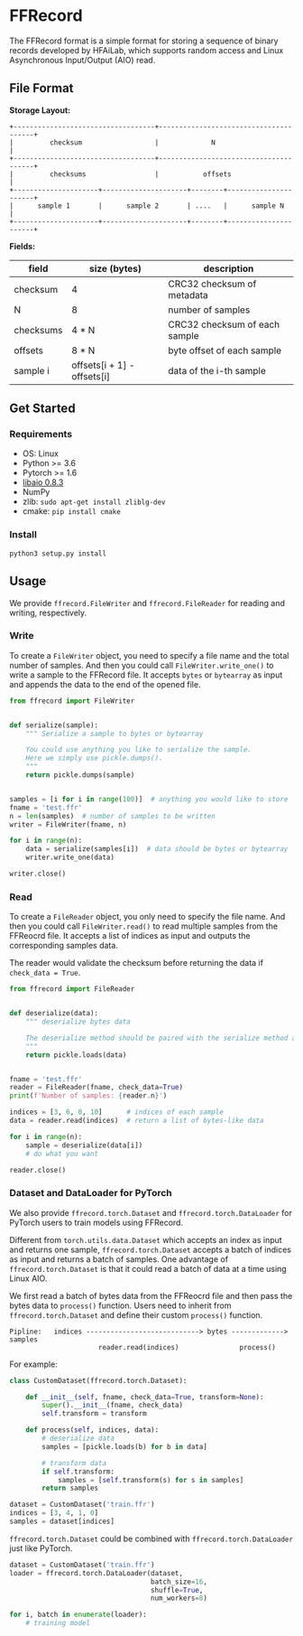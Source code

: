 # FFRecord

The FFRecord format is a simple format for storing a sequence of binary records developed by HFAiLab,
which supports random access and Linux Asynchronous Input/Output (AIO) read.

## File Format

**Storage Layout:**
```
+-----------------------------------+---------------------------------------+
|         checksum                  |             N                         |
+-----------------------------------+---------------------------------------+
|         checksums                 |           offsets                     |
+---------------------+---------------------+--------+----------------------+
|      sample 1       |      sample 2       | ....   |      sample N        |
+---------------------+---------------------+--------+----------------------+
```

**Fields:**

| field     | size (bytes)                  | description                     |
|-----------|-------------------------------|---------------------------------|
| checksum  | 4                             | CRC32 checksum of metadata      |
| N         | 8                             | number of samples               |
| checksums | 4 * N                         | CRC32 checksum of each sample   |
| offsets   | 8 * N                         | byte offset of each sample      |
| sample i  | offsets[i + 1] - offsets[i]   | data of the i-th sample         |

## Get Started

### Requirements

- OS: Linux
- Python >= 3.6
- Pytorch >= 1.6
- [libaio 0.8.3](https://pypi.org/project/libaio/)
- NumPy
- zlib: `sudo apt-get install zliblg-dev`
- cmake: `pip install cmake`

### Install

```
python3 setup.py install
```

## Usage

We provide `ffrecord.FileWriter` and `ffrecord.FileReader` for reading and writing, respectively.

### Write

To create a `FileWriter` object, you need to specify a file name and the total number of samples.
And then you could call `FileWriter.write_one()` to write a sample to the FFRecord file.
It accepts `bytes` or `bytearray` as input and appends the data to the end of the opened file.

```python
from ffrecord import FileWriter


def serialize(sample):
    """ Serialize a sample to bytes or bytearray

    You could use anything you like to serialize the sample.
    Here we simply use pickle.dumps().
    """
    return pickle.dumps(sample)


samples = [i for i in range(100)]  # anything you would like to store
fname = 'test.ffr'
n = len(samples)  # number of samples to be written
writer = FileWriter(fname, n)

for i in range(n):
    data = serialize(samples[i])  # data should be bytes or bytearray
    writer.write_one(data)

writer.close()
```

### Read

To create a `FileReader` object, you only need to specify the file name.
And then you could call `FileWriter.read()` to read multiple samples from the FFReocrd file.
It accepts a list of indices as input and outputs the corresponding samples data.

The reader would validate the checksum before returning the data if `check_data = True`.

```python
from ffrecord import FileReader


def deserialize(data):
    """ deserialize bytes data

    The deserialize method should be paired with the serialize method above.
    """
    return pickle.loads(data)


fname = 'test.ffr'
reader = FileReader(fname, check_data=True)
print(f'Number of samples: {reader.n}')

indices = [3, 6, 0, 10]      # indices of each sample
data = reader.read(indices)  # return a list of bytes-like data

for i in range(n):
    sample = deserialize(data[i])
    # do what you want

reader.close()
```

### Dataset and DataLoader for PyTorch

We also provide `ffrecord.torch.Dataset` and `ffrecord.torch.DataLoader` for PyTorch users to train
models using FFRecord.

Different from `torch.utils.data.Dataset` which accepts an index as input and returns one sample,
`ffrecord.torch.Dataset` accepts a batch of indices as input and returns a batch of samples.
One advantage of `ffrecord.torch.Dataset` is that it could read a batch of data at a time using Linux AIO.

We first read a batch of bytes data from the FFReocrd file and then pass the bytes data to `process()`
function. Users need to inherit from `ffrecord.torch.Dataset` and define their custom `process()` function.

```
Pipline:   indices ----------------------------> bytes -------------> samples
                      reader.read(indices)               process()
```

For example:

```python
class CustomDataset(ffrecord.torch.Dataset):

    def __init__(self, fname, check_data=True, transform=None):
        super().__init__(fname, check_data)
        self.transform = transform

    def process(self, indices, data):
        # deserialize data
        samples = [pickle.loads(b) for b in data]

        # transform data
        if self.transform:
            samples = [self.transform(s) for s in samples]
        return samples

dataset = CustomDataset('train.ffr')
indices = [3, 4, 1, 0]
samples = dataset[indices]
```

`ffrecord.torch.Dataset` could be combined with `ffrecord.torch.DataLoader` just like PyTorch.

```python
dataset = CustomDataset('train.ffr')
loader = ffrecord.torch.DataLoader(dataset,
                                   batch_size=16,
                                   shuffle=True,
                                   num_workers=8)

for i, batch in enumerate(loader):
    # training model

```
